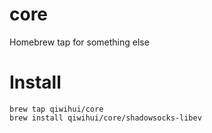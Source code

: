 # core
 Homebrew tap for something else

# Install
```shell
brew tap qiwihui/core
brew install qiwihui/core/shadowsocks-libev
```
